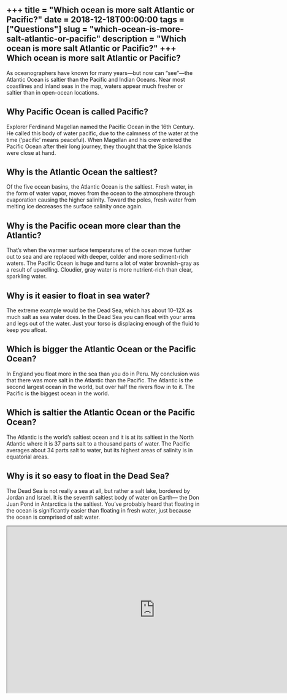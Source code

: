 +++
title = "Which ocean is more salt Atlantic or Pacific?"
date = 2018-12-18T00:00:00
tags = ["Questions"]
slug = "which-ocean-is-more-salt-atlantic-or-pacific"
description = "Which ocean is more salt Atlantic or Pacific?"
+++
Which ocean is more salt Atlantic or Pacific?
---------------------------------------------

As oceanographers have known for many years—but now can “see”—the Atlantic Ocean is saltier than the Pacific and Indian Oceans. Near most coastlines and inland seas in the map, waters appear much fresher or saltier than in open-ocean locations.

Why Pacific Ocean is called Pacific?
------------------------------------

Explorer Ferdinand Magellan named the Pacific Ocean in the 16th Century. He called this body of water pacific, due to the calmness of the water at the time (‘pacific’ means peaceful). When Magellan and his crew entered the Pacific Ocean after their long journey, they thought that the Spice Islands were close at hand.

Why is the Atlantic Ocean the saltiest?
---------------------------------------

Of the five ocean basins, the Atlantic Ocean is the saltiest. Fresh water, in the form of water vapor, moves from the ocean to the atmosphere through evaporation causing the higher salinity. Toward the poles, fresh water from melting ice decreases the surface salinity once again.

Why is the Pacific ocean more clear than the Atlantic?
------------------------------------------------------

That’s when the warmer surface temperatures of the ocean move further out to sea and are replaced with deeper, colder and more sediment-rich waters. The Pacific Ocean is huge and turns a lot of water brownish-gray as a result of upwelling. Cloudier, gray water is more nutrient-rich than clear, sparkling water.

Why is it easier to float in sea water?
---------------------------------------

The extreme example would be the Dead Sea, which has about 10–12X as much salt as sea water does. In the Dead Sea you can float with your arms and legs out of the water. Just your torso is displacing enough of the fluid to keep you afloat.

Which is bigger the Atlantic Ocean or the Pacific Ocean?
--------------------------------------------------------

In England you float more in the sea than you do in Peru. My conclusion was that there was more salt in the Atlantic than the Pacific. The Atlantic is the second largest ocean in the world, but over half the rivers flow in to it. The Pacific is the biggest ocean in the world.

Which is saltier the Atlantic Ocean or the Pacific Ocean?
---------------------------------------------------------

The Atlantic is the world’s saltiest ocean and it is at its saltiest in the North Atlantic where it is 37 parts salt to a thousand parts of water. The Pacific averages about 34 parts salt to water, but its highest areas of salinity is in equatorial areas.

Why is it so easy to float in the Dead Sea?
-------------------------------------------

The Dead Sea is not really a sea at all, but rather a salt lake, bordered by Jordan and Israel. It is the seventh saltiest body of water on Earth— the Don Juan Pond in Antarctica is the saltiest. You’ve probably heard that floating in the ocean is significantly easier than floating in fresh water, just because the ocean is comprised of salt water.

<iframe allow="accelerometer; autoplay; clipboard-write; encrypted-media; gyroscope; picture-in-picture" allowfullscreen="" class="__youtube_prefs__  epyt-is-override  no-lazyload" data-no-lazy="1" data-origheight="433" data-origwidth="770" data-skipgform_ajax_framebjll="" height="433" id="_ytid_81033" loading="lazy" src="https://www.youtube.com/embed/Vo4Zu5ovR1w?enablejsapi=1&autoplay=0&cc_load_policy=0&cc_lang_pref=&iv_load_policy=1&loop=0&modestbranding=0&rel=1&fs=1&playsinline=0&autohide=2&theme=dark&color=red&controls=1&" title="YouTube player" width="770"></iframe>